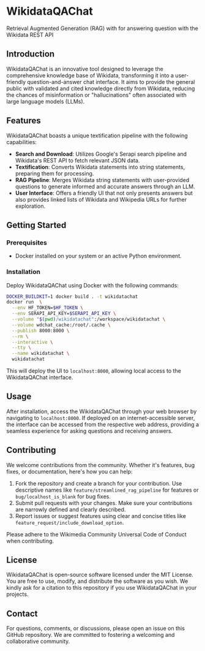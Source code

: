 # WikidataQAChat
Retrieval Augmented Generation (RAG) with for answering question with the Wikidata REST API

## Introduction
WikidataQAChat is an innovative tool designed to leverage the comprehensive knowledge base of Wikidata, transforming it into a user-friendly question-and-answer chat interface. It aims to provide the general public with validated and cited knowledge directly from Wikidata, reducing the chances of misinformation or "hallucinations" often associated with large language models (LLMs).

## Features
WikidataQAChat boasts a unique textification pipeline with the following capabilities:
- **Search and Download**: Utilizes Google's Serapi search pipeline and Wikidata's REST API to fetch relevant JSON data.
- **Textification**: Converts Wikidata statements into string statements, preparing them for processing.
- **RAG Pipeline**: Merges Wikidata string statements with user-provided questions to generate informed and accurate answers through an LLM.
- **User Interface**: Offers a friendly UI that not only presents answers but also provides linked lists of Wikidata and Wikipedia URLs for further exploration.

## Getting Started

### Prerequisites
- Docker installed on your system or an active Python environment.

### Installation
Deploy WikidataQAChat using Docker with the following commands:
```bash
DOCKER_BUILDKIT=1 docker build . -t wikidatachat
docker run  \
  --env HF_TOKEN=$HF_TOKEN \
  --env SERAPI_API_KEY=$SERAPI_API_KEY \
  --volume "$(pwd)/wikidatachat":/workspace/wikidatachat \
  --volume wdchat_cache:/root/.cache \
  --publish 8000:8000 \
  --rm \
  --interactive \
  --tty \
  --name wikidatachat \
  wikidatachat
```
This will deploy the UI to `localhost:8000`, allowing local access to the WikidataQAChat interface.

## Usage
After installation, access the WikidataQAChat through your web browser by navigating to `localhost:8000`. If deployed on an internet-accessible server, the interface can be accessed from the respective web address, providing a seamless experience for asking questions and receiving answers.

## Contributing
We welcome contributions from the community. Whether it's features, bug fixes, or documentation, here's how you can help:
1. Fork the repository and create a branch for your contribution. Use descriptive names like `feature/streamlined_rag_pipeline` for features or `bug/localhost_is_blank` for bug fixes.
2. Submit pull requests with your changes. Make sure your contributions are narrowly defined and clearly described.
3. Report issues or suggest features using clear and concise titles like `feature_request/include_download_option`.

Please adhere to the Wikimedia Community Universal Code of Conduct when contributing.

## License
WikidataQAChat is open-source software licensed under the MIT License. You are free to use, modify, and distribute the software as you wish. We kindly ask for a citation to this repository if you use WikidataQAChat in your projects.

## Contact
For questions, comments, or discussions, please open an issue on this GitHub repository. We are committed to fostering a welcoming and collaborative community.
